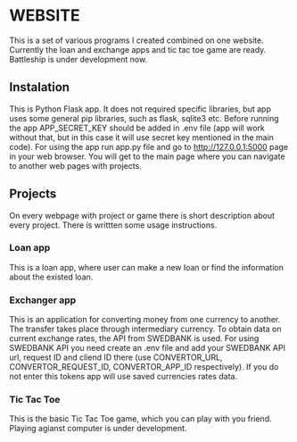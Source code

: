 # WEBSITE
This is a set of various programs I created combined on one website. Currently the loan and exchange apps and tic tac toe game are ready. Battleship is under development now.

## Instalation
This is Python Flask app. It does not required specific libraries, but app uses some general pip libraries, such as flask, sqlite3 etc. Before running the app APP_SECRET_KEY should be added in .env file (app will work without that, but in this case it will use secret key mentioned in the main code). For using the app run app.py file and go to http://127.0.0.1:5000 page in your web browser. You will get to the main page where you can navigate to another web pages with projects.

## Projects
On every webpage with project or game there is short description about every project. There is writtten some usage instructions.

### Loan app
This is a loan app, where user can make a new loan or find the information about the existed loan.

### Exchanger app
This is an application for converting money from one currency to another. The transfer takes place through intermediary currency.
To obtain data on current exchange rates, the API from SWEDBANK is used. For using SWEDBANK API you need create an .env file and add your SWEDBANK API url, request ID and cliend ID there (use CONVERTOR_URL, CONVERTOR_REQUEST_ID, CONVERTOR_APP_ID respectively). If you do not enter this tokens app will use saved currencies rates data.


### Tic Tac Toe
This is the basic Tic Tac Toe game, which you can play with you friend. Playing agianst computer is under development.